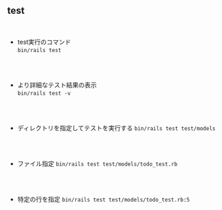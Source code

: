 ## test  
<br>

- test実行のコマンド  
`bin/rails test`
<br>
<br>

- より詳細なテスト結果の表示  
`bin/rails test -v`
<br>
<br>

- ディレクトリを指定してテストを実行する
`bin/rails test test/models`
<br>
<br>

- ファイル指定
`bin/rails test test/models/todo_test.rb`
<br>
<br>

- 特定の行を指定
`bin/rails test test/models/todo_test.rb:5`